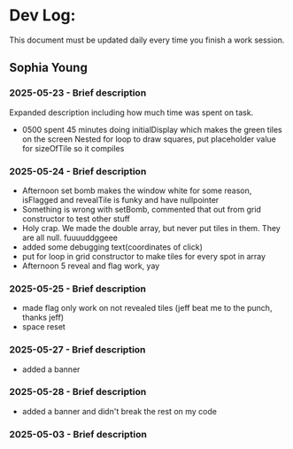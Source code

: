 # Dev Log:

This document must be updated daily every time you finish a work session.

## Sophia Young

### 2025-05-23 - Brief description
Expanded description including how much time was spent on task.
- 0500 spent 45 minutes doing initialDisplay which makes the green tiles on the screen
    Nested for loop to draw squares, put placeholder value for sizeOfTile so it compiles
### 2025-05-24 - Brief description
- Afternoon set bomb makes the window white for some reason, isFlagged and revealTile is funky and have nullpointer
- Something is wrong with setBomb, commented that out from grid constructor to test other stuff
- Holy crap. We made the double array, but never put tiles in them. They are all null. fuuuuddggeee
- added some debugging text(coordinates of click)
- put for loop in grid constructor to make tiles for every spot in array
- Afternoon 5 reveal and flag work, yay

### 2025-05-25 - Brief description
- made flag only work on not revealed tiles (jeff beat me to the punch, thanks jeff)
- space reset
### 2025-05-27 - Brief description
- added a banner
### 2025-05-28 - Brief description
- added a banner and didn't break the rest on my code
### 2025-05-03 - Brief description
